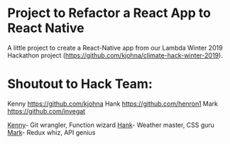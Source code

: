 # Project to Refactor a React App to React Native

A little project to create a React-Native app from our Lambda Winter 2019 Hackathon project (https://github.com/kjohna/climate-hack-winter-2019).

# Shoutout to Hack Team:
Kenny https://github.com/kjohna
Hank https://github.com/henron1
Mark https://github.com/invegat

[Kenny](https://github.com/kjohna)- Git wrangler, Function wizard
[Hank](https://github.com/henron1)- Weather master, CSS guru
[Mark](https://github.com/invegat)- Redux whiz, API genius

